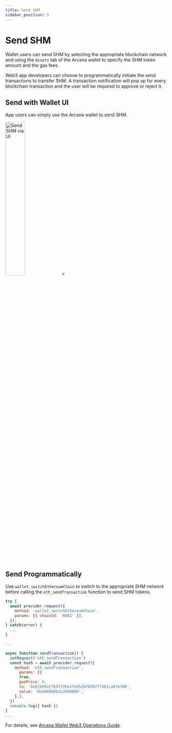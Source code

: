 ```yaml
---
title: Send SHM
sidebar_position: 5
---
```


# Send SHM

Wallet users can send SHM by selecting the appropriate blockchain network and using the `Assets` tab of the Arcana wallet to specify the SHM token amount and the gas fees. 

Web3 app developers can choose to programmatically initiate the send transactions to transfer SHM. A transaction notification will pop up for every blockchain transaction and the user will be required to approve or reject it.

## Send with Wallet UI

App users can simply use the Arcana wallet to send SHM.

<img src="/img/arcana/send_shm.gif" alt="Send SHM via UI" width="35%"/>>

## Send Programmatically

Use `wallet_switchEthereumChain` to switch to the appropriate SHM network before calling the `eth_sendTransaction` function to send SHM tokens.

```js
try {
  await provider.request({
    method: 'wallet_switchEthereumChain',
    params: [{ chainId: '8082' }],
  });
} catch(error) {
  ...
}

...

async function sendTransaction() {
  setRequest('eth_sendTransaction')
  const hash = await provider.request({
    method: 'eth_sendTransaction',
      params: [{
      from,
      gasPrice: 0,
      to: '0xE28F01Cf69f27Ee17e552bFDFB7ff301ca07e780',
      value: '0x0de0b6b3a7640000',
    },],
  })
  console.log({ hash })
}
...

```
For details, see [Arcana Wallet Web3 Operations Guide](https://docs.arcana.network/howto/arcana-wallet/web3-ops/index.html).